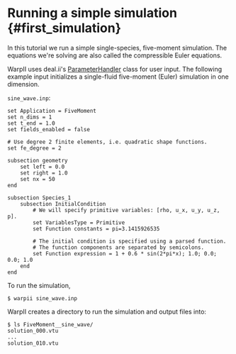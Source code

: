 # Running a simple simulation {#first_simulation}

In this tutorial we run a simple single-species, five-moment simulation.
The equations we're solving are also called the compressible Euler equations.

WarpII uses deal.ii's [ParameterHandler](https://dealii.org/developer/doxygen/deal.II/classParameterHandler.html) class for user input.
The following example input initializes a single-fluid five-moment (Euler) simulation in one dimension.

`sine_wave.inp`:
```
set Application = FiveMoment
set n_dims = 1
set t_end = 1.0
set fields_enabled = false

# Use degree 2 finite elements, i.e. quadratic shape functions.
set fe_degree = 2

subsection geometry
    set left = 0.0
    set right = 1.0
    set nx = 50
end

subsection Species_1
    subsection InitialCondition
        # We will specify primitive variables: [rho, u_x, u_y, u_z, p].
        set VariablesType = Primitive
        set Function constants = pi=3.1415926535

        # The initial condition is specified using a parsed function.
        # The function components are separated by semicolons.
        set Function expression = 1 + 0.6 * sin(2*pi*x); 1.0; 0.0; 0.0; 1.0
    end
end
```

To run the simulation,
```
$ warpii sine_wave.inp
```
WarpII creates a directory to run the simulation and output files into:
```
$ ls FiveMoment__sine_wave/
solution_000.vtu
...
solution_010.vtu
```
